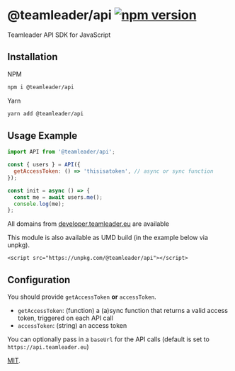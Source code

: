 # @teamleader/api [![npm version](https://badge.fury.io/js/%40teamleader%2Fapi.svg)](https://badge.fury.io/js/%40teamleader%2Fapi)

Teamleader API SDK for JavaScript

## Installation

NPM

```bash
npm i @teamleader/api
```

Yarn

```bash
yarn add @teamleader/api
```

## Usage Example

```js
import API from '@teamleader/api';

const { users } = API({
  getAccessToken: () => 'thisisatoken', // async or sync function
});

const init = async () => {
  const me = await users.me();
  console.log(me);
};
```

All domains from [developer.teamleader.eu](https://developer.teamleader.eu/) are available

This module is also available as UMD build (in the example below via unpkg).

```
<script src="https://unpkg.com/@teamleader/api"></script>

```

## Configuration

You should provide `getAccessToken` **or** `accessToken`.

* `getAccessToken`: (function) a (a)sync function that returns a valid access token, triggered on each API call
* `accessToken`: (string) an access token

You can optionally pass in a `baseUrl` for the API calls (default is set to `https://api.teamleader.eu`)

[MIT](LICENSE).
